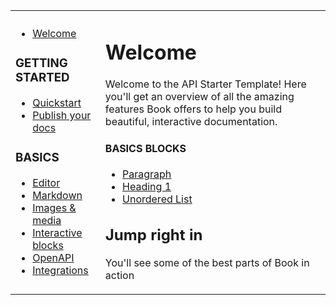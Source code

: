 |||
| -------------- |:---------- |
| <div align="left"><ul><li><a href="#">Welcome</a></li></ul><h3>GETTING STARTED</h3><ul><li><a href="#">Quickstart</a></li><li><a href="#">Publish your docs</a></li></ul><h3>BASICS</h3><ul><li><a href="#">Editor</a></li><li><a href="#">Markdown</a></li><li><a href="#">Images & media</a></li><li><a href="#">Interactive blocks</a></li><li><a href="#">OpenAPI</a></li><li><a href="#">Integrations</a></li></ul></div> | <div align="left"><h1>Welcome</h1><p>Welcome to the API Starter Template! Here you'll get an overview of all the amazing features Book offers to help you build beautiful, interactive documentation.</p></div><div align="left"><div align="left"><h4>BASICS BLOCKS</h4><ul><li><a href="#">Paragraph</a></li><li><a href="#">Heading 1</a></li><li><a href="#">Unordered List</a></li></ul></div><div align="left"><h2>Jump right in</h2><p>You'll see some of the best parts of Book in action</p></div></div> |
